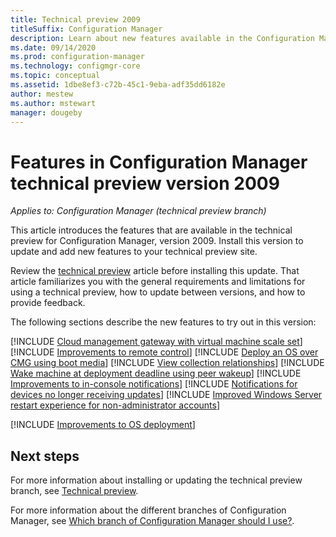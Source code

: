 ```yaml
---
title: Technical preview 2009
titleSuffix: Configuration Manager
description: Learn about new features available in the Configuration Manager technical preview branch version 2009.
ms.date: 09/14/2020
ms.prod: configuration-manager
ms.technology: configmgr-core
ms.topic: conceptual
ms.assetid: 1dbe8ef3-c72b-45c1-9eba-adf35dd6182e
author: mestew
ms.author: mstewart
manager: dougeby
---
```


# Features in Configuration Manager technical preview version 2009

*Applies to: Configuration Manager (technical preview branch)*

This article introduces the features that are available in the technical preview for Configuration Manager, version 2009. Install this version to update and add new features to your technical preview site.

Review the [technical preview](../technical-preview.md) article before installing this update. That article familiarizes you with the general requirements and limitations for using a technical preview, how to update between versions, and how to provide feedback.

The following sections describe the new features to try out in this version:

<!-- [!INCLUDE [Example feature name](includes/2009/1234567.md)] -->

[!INCLUDE [Cloud management gateway with virtual machine scale set](includes/2009/3601040.md)]
[!INCLUDE [Improvements to remote control](includes/2009/4575930.md)]
[!INCLUDE [Deploy an OS over CMG using boot media](includes/2009/3555923.md)]
[!INCLUDE [View collection relationships](includes/2009/3608121.md)]
[!INCLUDE [Wake machine at deployment deadline using peer wakeup](includes/2009/3734819.md)]
[!INCLUDE [Improvements to in-console notifications](includes/2009/7410221.md)]
[!INCLUDE [Notifications for devices no longer receiving updates](includes/2009/7520646.md)]
[!INCLUDE [Improved Windows Server restart experience for non-administrator accounts](includes/2009/7821529.md)]

[!INCLUDE [Improvements to OS deployment](includes/2009/7799892.md)]
<!--7799892,7068388--> 

<!--
## General known issues

[!INCLUDE [Azure AD authentication doesn't work](includes/2009/known-issue-7569264.md)]
-->

## Next steps

For more information about installing or updating the technical preview branch, see [Technical preview](../technical-preview.md).

For more information about the different branches of Configuration Manager, see [Which branch of Configuration Manager should I use?](../../understand/which-branch-should-i-use.md).
